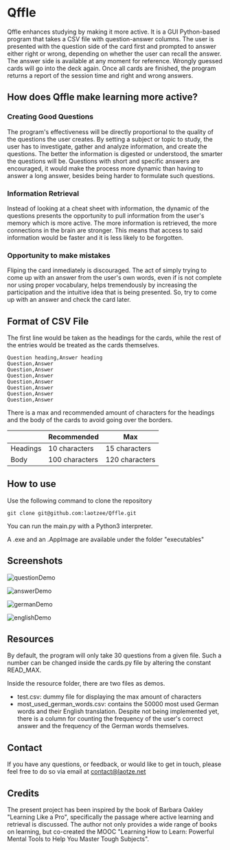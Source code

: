 # Qffle
Qffle enhances studying by making it more active. It is a GUI Python-based program that takes a CSV file with question-answer columns. The user is presented with the question side of the card first and prompted to answer either right or wrong, depending on whether the user can recall the answer. The answer side is available at any moment for reference. Wrongly guessed cards will go into the deck again. Once all cards are finished, the program returns a report of the session time and right and wrong answers. 

## How does Qffle make learning more active?

### Creating Good Questions
The program's effectiveness will be directly proportional to the quality of the questions the user creates. By setting a subject or topic to study, the user has to investigate, gather and analyze information, and create the questions. The better the information is digested or understood, the smarter the questions will be. Questions with short and specific answers are encouraged, it would make the process more dynamic than having to answer a long answer, besides being harder to formulate such questions.

### Information Retrieval
Instead of looking at a cheat sheet with information, the dynamic of the questions presents the opportunity to pull information from the user's memory which is more active. The more information is retrieved, the more connections in the brain are stronger. This means that access to said information would be faster and it is less likely to be forgotten.

### Opportunity to make mistakes
Fliping the card inmediately is discouraged. The act of simply trying to come up with an answer from the user's own words, even if is not complete nor using proper vocabulary, helps tremendously by increasing the participation and the intuitive idea that is being presented. So, try to come up with an answer and check the card later.

## Format of CSV File
The first line would be taken as the headings for the cards, while the rest of the entries would be treated as the cards themselves.

```
Question heading,Answer heading
Question,Answer
Question,Answer
Question,Answer
Question,Answer
Question,Answer
Question,Answer
Question,Answer
```

There is a max and recommended amount of characters for the headings and the body of the cards to avoid going over the borders.

|         |Recommended|Max|
|---------|----------------|---------------|
|Headings| 10 characters|15 characters|
|Body| 100 characters|120 characters|

## How to use
Use the following command to clone the repository

`git clone git@github.com:laotzee/Qffle.git`

You can run the main.py with a Python3 interpreter.

A .exe and an .AppImage are available under the folder "executables"

## Screenshots
![questionDemo](https://github.com/user-attachments/assets/759c2a58-1bd6-4712-8a9d-b5cbd319150a)

![answerDemo](https://github.com/user-attachments/assets/f0b2d6fb-e18e-43b1-87d6-d0f3457be343)

![germanDemo](https://github.com/user-attachments/assets/49635b96-e587-4389-a4ac-2856222b7891)

![englishDemo](https://github.com/user-attachments/assets/95cd9af0-d848-4d59-8e22-8427d4c02080)

## Resources

By default, the program will only take 30 questions from a given file. Such a number can be changed inside the cards.py file by altering the constant READ_MAX.

Inside the resource folder, there are two files as demos. 

- test.csv: dummy file for displaying the max amount of characters
- most_used_german_words.csv: contains the 50000 most used German words and their English translation. Despite not being implemented yet, there is a column for counting the frequency of the user's correct answer and the frequency of the German words themselves.

## Contact
If you have any questions, or feedback, or would like to get in touch, please feel free to do so via email at contact@laotze.net

## Credits
The present project has been inspired by the book of Barbara Oakley "Learning Like a Pro", specifically the passage where active learning and retrieval is discussed. The author not only provides a wide range of books on learning, but co-created the MOOC "Learning How to Learn: Powerful Mental Tools to Help You Master Tough Subjects". 

